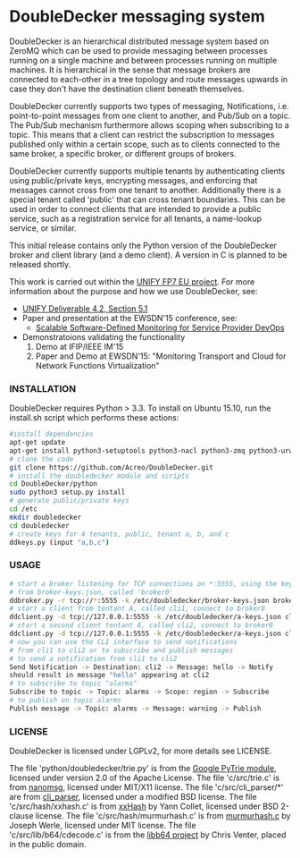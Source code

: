 # DoubleDecker messaging system
DoubleDecker is an hierarchical distributed message system based on ZeroMQ 
which can be used to provide messaging between processes running on a 
single machine and between processes running on multiple machines. 
It is hierarchical in the sense that message brokers are connected to 
each-other in a tree topology and route messages upwards in case they don't 
have the destination client beneath themselves.

DoubleDecker currently supports two types of messaging, Notifications, i.e. point-to-point messages from one client to another, and Pub/Sub on a topic. The Pub/Sub mechanism furthermore allows scoping when subscribing to a topic. This means that a client can restrict the subscription to messages published only within a certain scope, such as to clients connected to the same broker, a specific broker, or different groups of brokers.

DoubleDecker currently supports multiple tenants by authenticating clients using public/private keys, encrypting messages, and enforcing that messages cannot cross from one tenant to another. Additionally there is a special tenant called 'public' that can cross tenant boundaries. This can be used in order to connect clients that are intended to provide a public service, such as a registration service for all tenants, a name-lookup service, or similar. 

This initial release contains only the Python version of the DoubleDecker broker and client library (and a demo client). A version in C is planned to be released shortly. 

This work is carried out within the [UNIFY FP7 EU project](http://www.fp7-unify.eu/). For more information about the purpose and how we use DoubleDecker, see:
* [UNIFY Deliverable 4.2, Section 5.1](http://fp7-unify.eu/files/fp7-unify-eu-docs/UNIFY-WP4-D4.2%20Proposal%20for%20SP-DevOps%20network%20capabilities%20and%20tools.pdf)
* Paper and presentation at the EWSDN'15 conference, see:
  * [Scalable Software-Defined Monitoring for Service Provider DevOps](http://www.ewsdn.eu/files/Documents/EWSDN2015/04_03.pdf)
* Demonstratoions validating the functionality
  1. Demo at IFIP/IEEE IM'15
  2. Paper and Demo at EWSDN'15:
     "Monitoring Transport and Cloud for Network Functions Virtualization"



### INSTALLATION
DoubleDecker requires Python > 3.3. To install on Ubuntu 15.10, run the install.sh script which performs these actions: 
```bash
#install dependencies 
apt-get update
apt-get install python3-setuptools python3-nacl python3-zmq python3-urwid python3-tornado git
# clone the code
git clone https://github.com/Acreo/DoubleDecker.git
# install the doubledecker module and scripts
cd DoubleDecker/python
sudo python3 setup.py install
# generate public/private keys
cd /etc
mkdir doubledecker
cd doubledecker
# create keys for 4 tenants, public, tenant a, b, and c
ddkeys.py (input "a,b,c")
```

### USAGE
```bash
# start a broker listening for TCP connections on *:5555, using the keys
# from broker-keys.json, called 'broker0'
ddbroker.py -r tcp://*:5555 -k /etc/doubledecker/broker-keys.json broker0
# start a client from tentant A, called cli1, connect to broker0
ddclient.py -d tcp://127.0.0.1:5555 -k /etc/doubledecker/a-keys.json cli1 a
# start a second client tentant A, called cli2, connect to broker0
ddclient.py -d tcp://127.0.0.1:5555 -k /etc/doubledecker/a-keys.json cli2 a
# now you can use the CLI interface to send notifications
# from cli1 to cli2 or to subscribe and publish messages
# to send a notification from cli1 to cli2
Send Notification -> Destination: cli2 -> Message: hello -> Notify
should result in message "hello" appearing at cli2
# to subscribe to topic "alarms"
Subscribe to topic -> Topic: alarms -> Scope: region -> Subscribe
# to publish on topic alarms
Publish message -> Topic: alarms -> Message: warning -> Publish
```

### LICENSE

DoubleDecker is licensed under LGPLv2, for more details see LICENSE.

The file 'python/doubledecker/trie.py' is from the [Google PyTrie module](https://github.com/google/pytrie), licensed under version 2.0 of the Apache License.
The file 'c/src/trie.c' is from [nanomsg](http://nanomsg.org/), licensed under MIT/X11 license.
The file 'c/src/cli_parser/*' are from [cli_parser](http://sourceforge.net/projects/cliparser/), licensed under a modified BSD license.
The file 'c/src/hash/xxhash.c' is from [xxHash](http://sourceforge.net/projects/cliparser/) by Yann Collet, licensed under BSD 2-clause license.
The file 'c/src/hash/murmurhash.c' is from [murmurhash.c](https://github.com/jwerle/murmurhash.c) by Joseph Werle, licensed under MIT license.
The file 'c/src/lib/b64/cdecode.c' is from the [libb64 project](http://sourceforge.net/projects/libb64/) by Chris Venter, placed in the public domain.
